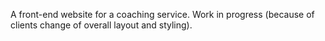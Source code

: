 A front-end website for a coaching service. Work in progress (because of clients change of overall layout and styling).

